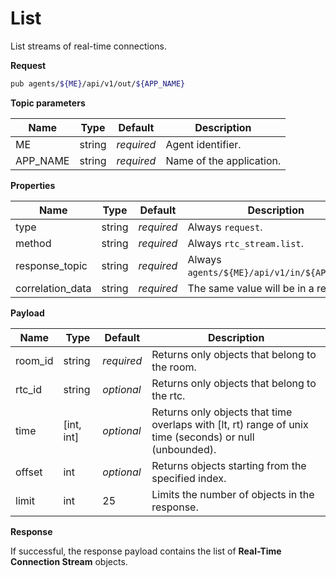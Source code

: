 # List

List streams of real-time connections.

**Request**

```bash
pub agents/${ME}/api/v1/out/${APP_NAME}
```

**Topic parameters**

Name     | Type   | Default    | Description
-------- | ------ | ---------- | ------------------
ME       | string | _required_ | Agent identifier.
APP_NAME | string | _required_ | Name of the application.

**Properties**

Name             | Type   | Default    | Description
---------------- | ------ | ---------- | ------------------
type             | string | _required_ | Always `request`.
method           | string | _required_ | Always `rtc_stream.list`.
response_topic   | string | _required_ | Always `agents/${ME}/api/v1/in/${APP_NAME}`.
correlation_data | string | _required_ | The same value will be in a response.

**Payload**

Name       | Type       | Default    | Description
---------- | ---------- | ---------- | ------------------
room_id    | string     | _required_ | Returns only objects that belong to the room.
rtc_id     | string     | _optional_ | Returns only objects that belong to the rtc.
time       | [int, int] | _optional_ | Returns only objects that time overlaps with [lt, rt) range of unix time (seconds) or null (unbounded).
offset     | int        | _optional_ | Returns objects starting from the specified index.
limit      | int        |         25 | Limits the number of objects in the response.

**Response**

If successful, the response payload contains the list of **Real-Time Connection Stream** objects.
